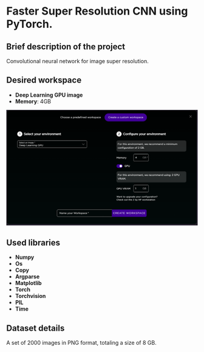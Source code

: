 # Faster Super Resolution CNN using PyTorch.


## Brief description of the project
Convolutional neural network for image super resolution.

## Desired workspace

- **Deep Learning GPU image**
- **Memory**: 4GB

![imagem](/images_readme/image.png)

## Used libraries

- **Numpy**
- **Os**
- **Copy**
- **Argparse**
- **Matplotlib**
- **Torch** 
- **Torchvision**
- **PIL**
- **Time**

## Dataset details
A set of 2000 images in PNG format, totaling a size of 8 GB.